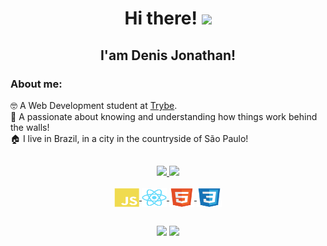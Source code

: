 <h1 align="center">Hi there! <img src="https://raw.githubusercontent.com/MartinHeinz/MartinHeinz/master/wave.gif" width="30px"></h1>

<h2 align="center">I'am Denis Jonathan!</h2>

<h3 align="left">About me:</h3>
<span align="left">
  🤓 A Web Development student at <a href="https://www.betrybe.com/" target="_blank">Trybe</a>.
</span>
</br>
<span align="left">
  🧐 A passionate about knowing and understanding how things work behind the walls!
</span>
</br>
<span align="left">
  🏠 I live in Brazil, in a city in the countryside of São Paulo!
</span>

##
  
<div align="center">
  <a href="https://github.com/denisjo7">
  <img height="150em" src="https://github-readme-stats.vercel.app/api?username=denisjo7&show_icons=true&theme=radical&include_all_commits=true&count_private=true"/>
  <img height="150em" src="https://github-readme-stats.vercel.app/api/top-langs/?username=denisjo7&layout=compact&langs_count=7&theme=radical"/>
</div>

<div align="center" style="display: inline_block"><br>
  <img align="center" alt="Denis-Js" height="30" width="40" src="https://raw.githubusercontent.com/devicons/devicon/master/icons/javascript/javascript-plain.svg">
  <img align="center" alt="Denis-React" height="30" width="40" src="https://raw.githubusercontent.com/devicons/devicon/master/icons/react/react-original.svg">
  <img align="center" alt="Denis-HTML" height="30" width="40" src="https://raw.githubusercontent.com/devicons/devicon/master/icons/html5/html5-original.svg">
  <img align="center" alt="Denis-CSS" height="30" width="40" src="https://raw.githubusercontent.com/devicons/devicon/master/icons/css3/css3-original.svg">
</div>

##

<div align="center"> 
  <a href = "mailto:denisjonathan7@gmail.com"><img src="https://img.shields.io/badge/Gmail-D14836?style=for-the-badge&logo=gmail&logoColor=white" target="_blank"></a>
  <a href="https://www.linkedin.com/in/denis-jonathan/" target="_blank"><img src="https://img.shields.io/badge/-LinkedIn-%230077B5?style=for-the-badge&logo=linkedin&logoColor=white" target="_blank"></a> 
</div>
